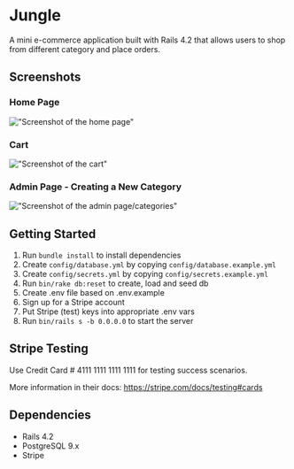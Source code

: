 # Jungle

A mini e-commerce application built with Rails 4.2 that allows users to shop from different category and place orders. 

## Screenshots 

### Home Page
!["Screenshot of the home page"]()

### Cart
!["Screenshot of the cart"]()

### Admin Page - Creating a New Category
!["Screenshot of the admin page/categories"]()

## Getting Started 

1. Run `bundle install` to install dependencies
2. Create `config/database.yml` by copying `config/database.example.yml`
3. Create `config/secrets.yml` by copying `config/secrets.example.yml`
4. Run `bin/rake db:reset` to create, load and seed db
5. Create .env file based on .env.example
6. Sign up for a Stripe account
7. Put Stripe (test) keys into appropriate .env vars
8. Run `bin/rails s -b 0.0.0.0` to start the server

## Stripe Testing

Use Credit Card # 4111 1111 1111 1111 for testing success scenarios.

More information in their docs: <https://stripe.com/docs/testing#cards>

## Dependencies

* Rails 4.2 
* PostgreSQL 9.x
* Stripe
